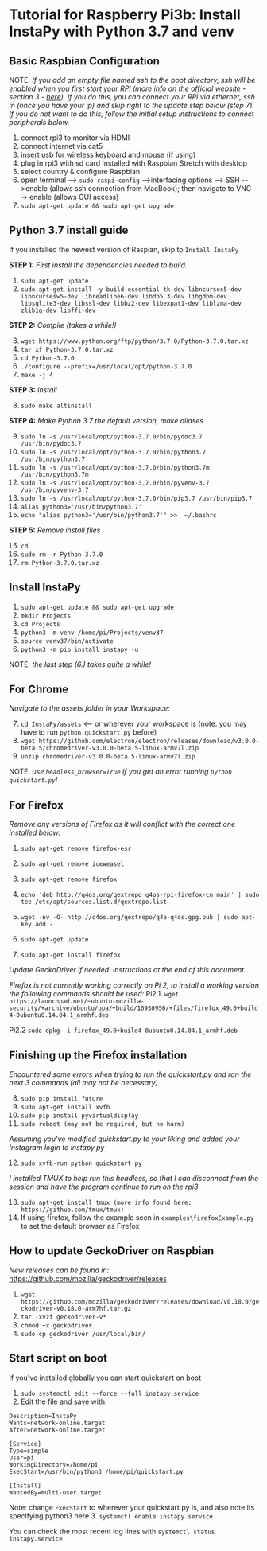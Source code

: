 # Tutorial for Raspberry Pi3b: Install InstaPy with Python 3.7 and venv

## Basic Raspbian Configuration
NOTE: _If you add an empty file named ssh to the boot directory, ssh will be enabled when you first start your RPi (more info on the official website - section 3 - [here](https://www.raspberrypi.org/documentation/remote-access/ssh/)). If you do this, you can connect your RPi via ethernet, ssh in (once you have your ip) and skip right to the update step below (step 7). If you do not want to do this, follow the initial setup instructions to connect peripherals below._

1. connect rpi3 to monitor via HDMI
2. connect internet via cat5
3. insert usb for wireless keyboard and mouse (if using)
4. plug in rpi3 with sd card installed with Raspbian Stretch with desktop
5. select country & configure Raspbian
6. open terminal --> ```sudo raspi-config``` -->interfacing options --> SSH -->enable (allows ssh connection from MacBook); then navigate to VNC --> enable (allows GUI access)
7. ```sudo apt-get update && sudo apt-get upgrade```


## Python 3.7 install guide
If you installed the newest version of Raspian, skip to `Install InstaPy`

**STEP 1:** _First install the dependencies needed to build._

1. ```sudo apt-get update```
2. ```sudo apt-get install -y build-essential tk-dev libncurses5-dev libncursesw5-dev libreadline6-dev libdb5.3-dev libgdbm-dev libsqlite3-dev libssl-dev libbz2-dev libexpat1-dev liblzma-dev zlib1g-dev libffi-dev```

**STEP 2:** _Compile (takes a while!)_

3. ```wget https://www.python.org/ftp/python/3.7.0/Python-3.7.0.tar.xz```
4. ```tar xf Python-3.7.0.tar.xz```
5. ```cd Python-3.7.0```
6. ```./configure --prefix=/usr/local/opt/python-3.7.0```
7. ```make -j 4```

**STEP 3:** _Install_

8. ```sudo make altinstall```

**STEP 4:** _Make Python 3.7 the default version, make aliases_

9. ```sudo ln -s /usr/local/opt/python-3.7.0/bin/pydoc3.7 /usr/bin/pydoc3.7```
10. ```sudo ln -s /usr/local/opt/python-3.7.0/bin/python3.7 /usr/bin/python3.7```
11. ```sudo ln -s /usr/local/opt/python-3.7.0/bin/python3.7m /usr/bin/python3.7m```
12. ```sudo ln -s /usr/local/opt/python-3.7.0/bin/pyvenv-3.7 /usr/bin/pyvenv-3.7```
13. ```sudo ln -s /usr/local/opt/python-3.7.0/bin/pip3.7 /usr/bin/pip3.7```
14. ```alias python3='/usr/bin/python3.7'```
15. ```echo "alias python3='/usr/bin/python3.7'" >>  ~/.bashrc```

**STEP 5:** _Remove install files_

15. ```cd ..```
16. ```sudo rm -r Python-3.7.0```
17. ```rm Python-3.7.0.tar.xz```


## Install InstaPy

1. ```sudo apt-get update && sudo apt-get upgrade```
2. ```mkdir Projects```
3. ```cd Projects```
4. ```python3 -m venv /home/pi/Projects/venv37```
5. ```source venv37/bin/activate```
6. ```python3 -m pip install instapy -u```

NOTE: _the last step (6.) takes quite a while!_


## For Chrome

_Navigate to the assets folder in your Workspace:_

7. ```cd InstaPy/assets``` <-- or wherever your workspace is (note: you may have to run `python quickstart.py` before)
8. ```wget https://github.com/electron/electron/releases/download/v3.0.0-beta.5/chromedriver-v3.0.0-beta.5-linux-armv7l.zip```
9. ```unzip chromedriver-v3.0.0-beta.5-linux-armv7l.zip```

NOTE: _use `headless_browser=True` if you get an error running `python quickstart.py`!_
## For Firefox

_Remove any versions of Firefox as it will conflict with the correct one installed below:_

1. ```sudo apt-get remove firefox-esr```
2. ```sudo apt-get remove iceweasel```
3. ```sudo apt-get remove firefox```

4. ```echo 'deb http://q4os.org/qextrepo q4os-rpi-firefox-cn main' | sudo tee /etc/apt/sources.list.d/qextrepo.list```
5. ```wget -nv -O- http://q4os.org/qextrepo/q4a-q4os.gpg.pub | sudo apt-key add -```
6. ```sudo apt-get update```
7. ```sudo apt-get install firefox```

_Update GeckoDriver if needed. Instructions at the end of this document._

_Firefox is not currently working correctly on Pi 2, to install a working version the following commands should be used:_
Pi2.1. ```wget https://launchpad.net/~ubuntu-mozilla-security/+archive/ubuntu/ppa/+build/10930950/+files/firefox_49.0+build4-0ubuntu0.14.04.1_armhf.deb```

Pi2.2 ```sudo dpkg -i firefox_49.0+build4-0ubuntu0.14.04.1_armhf.deb```


## Finishing up the Firefox installation

_Encountered some errors when trying to run the quickstart.py and ran the next 3 commands (all may not be necessary)_

8. ```sudo pip install future```
9. ```sudo apt-get install xvfb```
10. ```sudo pip install pyvirtualdisplay```
11. ```sudo reboot (may not be required, but no harm)```

_Assuming you've modified quickstart.py to your liking and added your Instagram login to instapy.py_

12. ```sudo xvfb-run python quickstart.py```

_I installed TMUX to help run this headless, so that I can disconnect from the session and have the program continue to run on the rpi3_

13. ```sudo apt-get install tmux (more info found here: https://github.com/tmux/tmux)```
14. If using firefox, follow the example seen in `examples\firefoxExample.py` to set the default browser as Firefox


## How to update GeckoDriver on Raspbian

_New releases can be found in:_ https://github.com/mozilla/geckodriver/releases

1. ```wget https://github.com/mozilla/geckodriver/releases/download/v0.18.0/geckodriver-v0.18.0-arm7hf.tar.gz```
2. ```tar -xvzf geckodriver-v*```
3. ```chmod +x geckodriver```
4. ```sudo cp geckodriver /usr/local/bin/```

## Start script on boot

If you've installed globally you can start quickstart on boot

1. ```sudo systemctl edit --force --full instapy.service```
2. Edit the file and save with: 
```[Unit]
Description=InstaPy
Wants=network-online.target
After=network-online.target

[Service]
Type=simple
User=pi
WorkingDirectory=/home/pi
ExecStart=/usr/bin/python3 /home/pi/quickstart.py

[Install]
WantedBy=multi-user.target
```
Note: change `ExecStart` to wherever your quickstart.py is, and also note its specifying python3 here
3. ```systemctl enable instapy.service```

You can check the most recent log lines with `systemctl status instapy.service`
